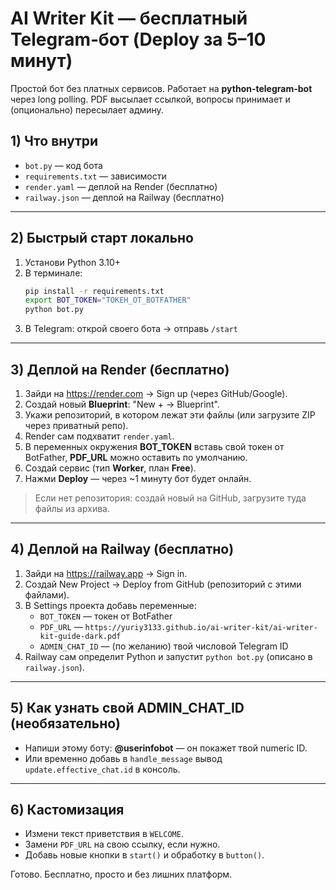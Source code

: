 # AI Writer Kit — бесплатный Telegram‑бот (Deploy за 5–10 минут)

Простой бот без платных сервисов. Работает на **python-telegram-bot** через long polling.
PDF высылает ссылкой, вопросы принимает и (опционально) пересылает админу.

## 1) Что внутри
- `bot.py` — код бота
- `requirements.txt` — зависимости
- `render.yaml` — деплой на Render (бесплатно)
- `railway.json` — деплой на Railway (бесплатно)

---

## 2) Быстрый старт локально
1. Установи Python 3.10+
2. В терминале:
   ```bash
   pip install -r requirements.txt
   export BOT_TOKEN="ТОКЕН_ОТ_BOTFATHER"
   python bot.py
   ```
3. В Telegram: открой своего бота → отправь `/start`

---

## 3) Деплой на Render (бесплатно)
1. Зайди на https://render.com → Sign up (через GitHub/Google).
2. Создай новый **Blueprint**: "New + → Blueprint".
3. Укажи репозиторий, в котором лежат эти файлы (или загрузите ZIP через приватный репо).
4. Render сам подхватит `render.yaml`.
5. В переменных окружения **BOT_TOKEN** вставь свой токен от BotFather, **PDF_URL** можно оставить по умолчанию.
6. Создай сервис (тип **Worker**, план **Free**).
7. Нажми **Deploy** — через ~1 минуту бот будет онлайн.

> Если нет репозитория: создай новый на GitHub, загрузите туда файлы из архива.

---

## 4) Деплой на Railway (бесплатно)
1. Зайди на https://railway.app → Sign in.
2. Создай New Project → Deploy from GitHub (репозиторий с этими файлами).
3. В Settings проекта добавь переменные:
   - `BOT_TOKEN` — токен от BotFather
   - `PDF_URL` — `https://yuriy3133.github.io/ai-writer-kit/ai-writer-kit-guide-dark.pdf`
   - `ADMIN_CHAT_ID` — (по желанию) твой числовой Telegram ID
4. Railway сам определит Python и запустит `python bot.py` (описано в `railway.json`).

---

## 5) Как узнать свой ADMIN_CHAT_ID (необязательно)
- Напиши этому боту: **@userinfobot** — он покажет твой numeric ID.
- Или временно добавь в `handle_message` вывод `update.effective_chat.id` в консоль.

---

## 6) Кастомизация
- Измени текст приветствия в `WELCOME`.
- Замени `PDF_URL` на свою ссылку, если нужно.
- Добавь новые кнопки в `start()` и обработку в `button()`.

Готово. Бесплатно, просто и без лишних платформ.
